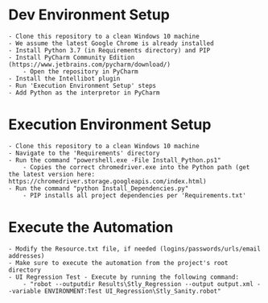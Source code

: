 # Dev Environment Setup
    - Clone this repository to a clean Windows 10 machine
    - We assume the latest Google Chrome is already installed
    - Install Python 3.7 (in Requirements directory) and PIP
    - Install PyCharm Community Edition (https://www.jetbrains.com/pycharm/download/)
        - Open the repository in PyCharm
    - Install the Intellibot plugin
    - Run 'Execution Environment Setup' steps
    - Add Python as the interpretor in PyCharm

# Execution Environment Setup
    - Clone this repository to a clean Windows 10 machine
    - Navigate to the 'Requirements' directory
    - Run the command "powershell.exe -File Install_Python.ps1"
        - Copies the correct chromedriver.exe into the Python path (get the latest version here: https://chromedriver.storage.googleapis.com/index.html)
    - Run the command "python Install_Dependencies.py"
        - PIP installs all project dependencies per 'Requirements.txt'

# Execute the Automation
    - Modify the Resource.txt file, if needed (logins/passwords/urls/email addresses)
    - Make sure to execute the automation from the project's root directory
    - UI Regression Test - Execute by running the following command:
        - "robot --outputdir Results\Stly_Regression --output output.xml --variable ENVIRONMENT:Test UI_Regression\Stly_Sanity.robot"
